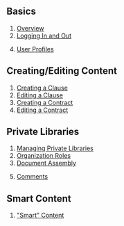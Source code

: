 ## Basics

1. [Overview](Overview.md)
2. [Logging In and Out](Login.md)
<!-- 3. [Navigating the Site](Published_View_Navigation.md) -->
4. [User Profiles](User_Profile.md)


## Creating/Editing Content

1. [Creating a Clause](Create_Clause.md)
2. [Editing a Clause](Edit_Clause.md)
3. [Creating a Contract](Create_Contract.md)
4. [Editing a Contract](Edit_Contract.md)

## Private Libraries

1. [Managing Private Libraries](Organization_Management.md)
2. [Organization Roles](Organization_Roles.md)
3. [Document Assembly](Document_Assembly.md)
<!-- 4. [Copying Public Content](Copy_Public_Content.md) -->
5. [Comments](Comments.md)

## Smart Content

1. ["Smart" Content](Smart_Content.md)
<!-- 2. [Template Harmonization](Harmonization.md) -->
<!-- 3. [Visualizations](Visualization.md) -->

<!-- ## User Stories

1. [User Story #1](User_Story_1.md) -->










